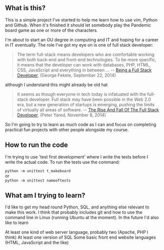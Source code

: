 ## What is this?

This is a simple project I've started to help me learn how to use vim, Python and Github. When it's finished it should let somebody play the Pandemic board game as one or more of the characters.

I'm about to start an OU degree in computing and IT and hoping for a career in IT eventually. The role I've got my eye on is one of full stack developer:

>The term full-stack means developers who are comfortable working with
both back-end and front-end technologies. To be more specific, it means
that the developer can work with databases, PHP, HTML, CSS, JavaScript
and everything in between ... --
[Being a Full Stack Developer](https://www.sitepoint.com/full-stack-developer/),
(George Fekete, September 22, 2014)

although I understand this might already be old hat

>It seems as though everyone in tech today is infatuated with the full-stack
developer. Full stack may have been possible in the Web 2.0 era, but a new
generation of startups is emerging, pushing the limits of virtually all
areas of software. --
[The Rise And Fall Of The Full Stack Developer](https://techcrunch.com/2014/11/08/the-rise-and-fall-of-the-full-stack-developer/),
(Peter Yared, November 8, 2014)

So I'm going to try to learn as much code as I can and focus on completing practical fun projects with other people alongside my course. 

## How to run the code

I'm trying to use 'test first development' where I write the tests before I write the actual code. To run the tests use the command:

`python -m unittest t_makeboard`  
or  
`python -m unittest nameoftests`

## What am I trying to learn?

I'd like to get my head round Python, SQL, and anything else relevant to make this work. I think that probably includes git and how to use the command line in Linux (running Ubuntu at the moment). In the future I'd also like to learn

At least one kind of web server language, probably two (Apache, PHP I think)
At least one version of SQL
Some basic front end website languages (HTML, JavaScript and the like)

